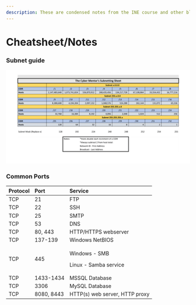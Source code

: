 ```yaml
---
description: These are condensed notes from the INE course and other blogs and articles.
---
```


# Cheatsheet/Notes

### Subnet guide

![](../.gitbook/assets/subnet-guide-sheet1.png)

### Common Ports

<table>
  <thead>
    <tr>
      <th style="text-align:left"><b>Protocol</b>
      </th>
      <th style="text-align:left">Port</th>
      <th style="text-align:left">Service</th>
    </tr>
  </thead>
  <tbody>
    <tr>
      <td style="text-align:left">TCP</td>
      <td style="text-align:left">21</td>
      <td style="text-align:left">FTP</td>
    </tr>
    <tr>
      <td style="text-align:left">TCP</td>
      <td style="text-align:left">22</td>
      <td style="text-align:left">SSH</td>
    </tr>
    <tr>
      <td style="text-align:left">TCP</td>
      <td style="text-align:left">25</td>
      <td style="text-align:left">SMTP</td>
    </tr>
    <tr>
      <td style="text-align:left">TCP</td>
      <td style="text-align:left">53</td>
      <td style="text-align:left">DNS</td>
    </tr>
    <tr>
      <td style="text-align:left">TCP</td>
      <td style="text-align:left">80, 443</td>
      <td style="text-align:left">HTTP/HTTPS webserver</td>
    </tr>
    <tr>
      <td style="text-align:left">TCP</td>
      <td style="text-align:left">137-139</td>
      <td style="text-align:left">Windows NetBIOS</td>
    </tr>
    <tr>
      <td style="text-align:left">TCP</td>
      <td style="text-align:left">445</td>
      <td style="text-align:left">
        <p>Windows - SMB</p>
        <p>Linux - Samba service</p>
      </td>
    </tr>
    <tr>
      <td style="text-align:left">TCP</td>
      <td style="text-align:left">1433-1434</td>
      <td style="text-align:left">MSSQL Database</td>
    </tr>
    <tr>
      <td style="text-align:left">TCP</td>
      <td style="text-align:left">3306</td>
      <td style="text-align:left">MySQL Database</td>
    </tr>
    <tr>
      <td style="text-align:left">TCP</td>
      <td style="text-align:left">8080, 8443</td>
      <td style="text-align:left">HTTP(s) web server, HTTP proxy</td>
    </tr>
  </tbody>
</table>

